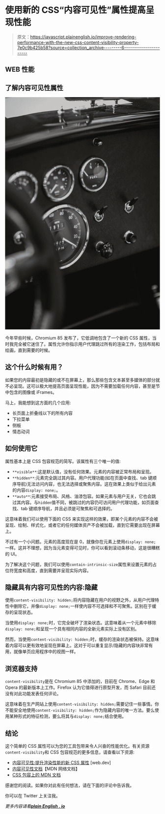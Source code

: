 # 使用新的 CSS“内容可见性”属性提高呈现性能

> 原文：<https://javascript.plainenglish.io/improve-rendering-performance-with-the-new-css-content-visibility-property-7e0c9b425b58?source=collection_archive---------6----------------------->

## WEB 性能

## 了解内容可见性属性

![](img/3999f1ccd0aac384276cf4d183536760.png)

今年早些时候，Chromium 85 发布了，它低调地包含了一个新的 CSS 属性，当时我完全被它迷住了。属性允许你指示用户代理跳过所有的渲染工作，包括布局和绘画，直到需要的时候。

## 这个什么时候有用？

如果您的内容最初是隐藏的或不在屏幕上，那么那些包含文本甚至多媒体的部分就不必呈现。这可以极大地提高页面呈现性能，因为不需要加载任何内容，甚至是节中包含的图像或 iFrames。

马上，我能想到这方面的几个应用:

*   长页面上折叠线以下的所有内容
*   下拉菜单
*   侧板
*   情态动词

## 如何使用它

属性基本上是 CSS 包容规范的简写。该属性有三个唯一的值:

*   `**visible**`:这是默认值，没有任何效果。元素的内容被正常布局和呈现。
*   `**hidden**`:元素完全跳过其内容。用户代理功能(如在页面中查找、tab 键顺序导航)无法访问内容，也无法选择或聚焦内容。这在效果上类似于给出元素的内容`display: none;`。
*   `**auto**`:元素接受布局、风格、油漆包容。如果元素与用户无关，它也会跳过其内容。与`hidden`值不同，被跳过的内容仍可访问用户代理功能，如页面查找、tab 键顺序导航，并且必须是可聚焦和可选择的。

这意味着我们可以使用下面的 CSS 来实现这样的效果，即某个元素的内容不会被呈现、绘制、样式化，或者它的任何媒体资产不会被加载，直到它需要出现在屏幕上。

不过有一个小问题。元素的高度现在是 0，就像你在元素上使用`display: none;`一样。这并不理想，因为当元素变得可见时，你可以看到滚动条移动，这是很糟糕的 UI。

为了解决这个问题，我们可以使用`contain-intrinsic-size`属性来设置元素的占位符宽度和高度，直到需要并呈现实际内容。

## 隐藏具有内容可见性的内容:隐藏

使用`content-visibility: hidden;`将内容隐藏在用户的视野之外，从用户代理特性中删除它，并像`display: none;`一样使内容不可选择和不可聚焦。区别在于缓存的呈现状态。

当使用`display: none;`时，它完全破坏了渲染状态。这意味着从一个元素中移除`display: none;`和呈现一个具有相同内容的全新元素实际上没有区别。

然而，当使用`content-visibility: hidden;`时，缓存的渲染状态被保持。这意味着内容可以更有效地呈现在屏幕上。这对于可以重复显示/隐藏的内容块非常有用，就像单页应用程序中的视图一样。

## 浏览器支持

`content-visibility`是在 Chromium 85 中添加的，目前在 Chrome、Edge 和 Opera 的最新版本上工作。Firefox 认为它值得进行原型开发，而 Safari 目前还没有对此功能发表任何评论。

这意味着在生产网站上使用`content-visibility: hidden;`需要记住一些事情。你不能安全地使用`content-visibility: hidden;`作为隐藏内容的唯一方法。要么使用某种形式的特征检测，要么将其与`display: none;`结合使用。

## 结论

这个简单的 CSS 属性可以为您的工具包带来令人兴奋的性能优化。有关资源`content-visibility`和 CSS 包容规范的更多信息，请查看以下资源:

*   [内容可见性:提升渲染性能的新 CSS 属性](https://web.dev/content-visibility/) [web.dev]
*   [内容可见性文档](https://developer.mozilla.org/en-US/docs/Web/CSS/content-visibility)【MDN 网络文档】
*   [CSS 包容上的 MDN 文档](https://developer.mozilla.org/en-US/docs/Web/CSS/CSS_Containment)

感谢您的阅读。如果你对此有任何想法，请在下面的评论中告诉我。

你可以在 Twitter 上关注我。

*更多内容请看*[***plain English . io***](http://plainenglish.io/)